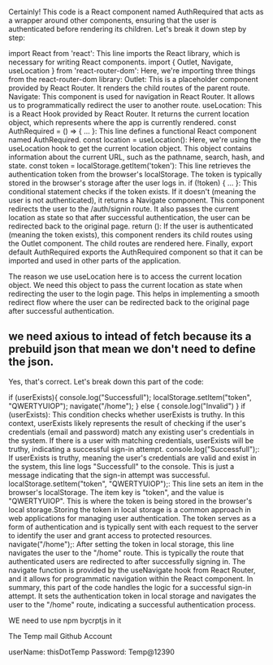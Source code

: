 Certainly! This code is a React component named AuthRequired that acts as a wrapper around other components, ensuring that the user is authenticated before rendering its children. Let's break it down step by step:

import React from 'react': This line imports the React library, which is necessary for writing React components.
import { Outlet, Navigate, useLocation } from 'react-router-dom': Here, we're importing three things from the react-router-dom library:
Outlet: This is a placeholder component provided by React Router. It renders the child routes of the parent route.
Navigate: This component is used for navigation in React Router. It allows us to programmatically redirect the user to another route.
useLocation: This is a React Hook provided by React Router. It returns the current location object, which represents where the app is currently rendered.
const AuthRequired = () => { ... }: This line defines a functional React component named AuthRequired.
const location = useLocation(): Here, we're using the useLocation hook to get the current location object. This object contains information about the current URL, such as the pathname, search, hash, and state.
const token = localStorage.getItem('token'): This line retrieves the authentication token from the browser's localStorage. The token is typically stored in the browser's storage after the user logs in.
if (!token) { ... }: This conditional statement checks if the token exists. If it doesn't (meaning the user is not authenticated), it returns a Navigate component. This component redirects the user to the /auth/signin route. It also passes the current location as state so that after successful authentication, the user can be redirected back to the original page.
return (<Outlet />): If the user is authenticated (meaning the token exists), this component renders its child routes using the Outlet component. The child routes are rendered here.
Finally, export default AuthRequired exports the AuthRequired component so that it can be imported and used in other parts of the application.

The reason we use useLocation here is to access the current location object. We need this object to pass the current location as state when redirecting the user to the login page. This helps in implementing a smooth redirect flow where the user can be redirected back to the original page after successful authentication.

## we need axious to intead of fetch because its a prebuild json that mean we don't need to define the json. 


Yes, that's correct. Let's break down this part of the code:


if (userExists){
  console.log("Successfull");
  localStorage.setItem("token", "QWERTYUIOP");
  navigate("/home");
}
else {
  console.log("Invalid")
}
if (userExists): This condition checks whether userExists is truthy. In this context, userExists likely represents the result of checking if the user's credentials (email and password) match any existing user's credentials in the system. If there is a user with matching credentials, userExists will be truthy, indicating a successful sign-in attempt.
console.log("Successfull");: If userExists is truthy, meaning the user's credentials are valid and exist in the system, this line logs "Successfull" to the console. This is just a message indicating that the sign-in attempt was successful.
localStorage.setItem("token", "QWERTYUIOP");: This line sets an item in the browser's localStorage. The item key is "token", and the value is "QWERTYUIOP". This is where the token is being stored in the browser's local storage.Storing the token in local storage is a common approach in web applications for managing user authentication. The token serves as a form of authentication and is typically sent with each request to the server to identify the user and grant access to protected resources.
navigate("/home");: After setting the token in local storage, this line navigates the user to the "/home" route. This is typically the route that authenticated users are redirected to after successfully signing in. The navigate function is provided by the useNavigate hook from React Router, and it allows for programmatic navigation within the React component.
In summary, this part of the code handles the logic for a successful sign-in attempt. It sets the authentication token in local storage and navigates the user to the "/home" route, indicating a successful authentication process.

WE need to use npm bycrptjs in it

The Temp mail Github Account 

userName: thisDotTemp
Password: Temp@12390